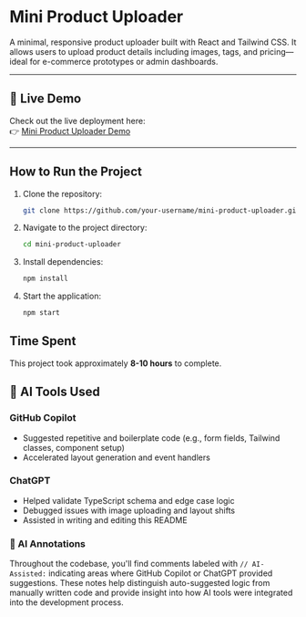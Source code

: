 # Mini Product Uploader

A minimal, responsive product uploader built with React and Tailwind CSS. It allows users to upload product details including images, tags, and pricing—ideal for e-commerce prototypes or admin dashboards.

---

## 🚀 Live Demo

Check out the live deployment here:  
👉 [Mini Product Uploader Demo](https://mini-product-uploader.vercel.app/)

---

## How to Run the Project
1. Clone the repository:
    ```bash
    git clone https://github.com/your-username/mini-product-uploader.git
    ```
2. Navigate to the project directory:
    ```bash
    cd mini-product-uploader
    ```
3. Install dependencies:
    ```bash
    npm install
    ```
4. Start the application:
    ```bash
    npm start
    ```

## Time Spent
This project took approximately **8-10 hours** to complete.

## 🤖 AI Tools Used

### GitHub Copilot
- Suggested repetitive and boilerplate code (e.g., form fields, Tailwind classes, component setup)
- Accelerated layout generation and event handlers

### ChatGPT
- Helped validate TypeScript schema and edge case logic
- Debugged issues with image uploading and layout shifts
- Assisted in writing and editing this README

### 🧠 AI Annotations

Throughout the codebase, you'll find comments labeled with `// AI-Assisted:` indicating areas where GitHub Copilot or ChatGPT provided suggestions. These notes help distinguish auto-suggested logic from manually written code and provide insight into how AI tools were integrated into the development process.






